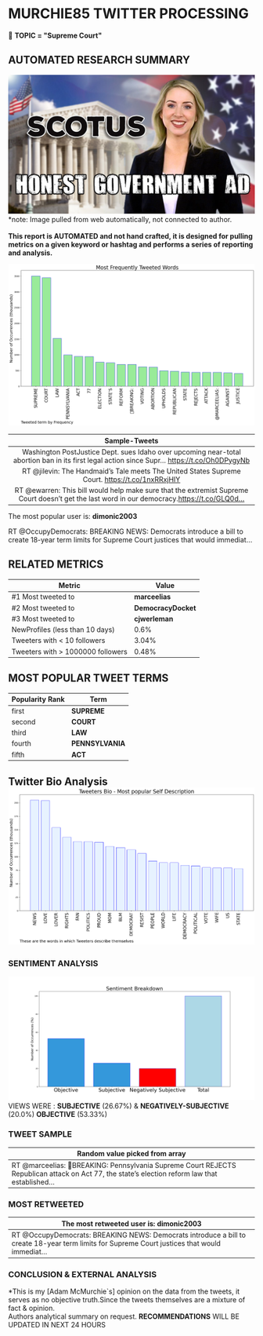 # MURCHIE85 TWITTER PROCESSING 
&#x1F34E; **TOPIC = "Supreme Court"**

## AUTOMATED RESEARCH SUMMARY

![image](assets/2022-08-02hashtagImage.png)*note: Image pulled from web automatically, not connected to author.
<br></br>
<b> This report is AUTOMATED and not hand crafted, it is designed for pulling metrics on a given keyword or hashtag and performs a series of reporting and analysis.</b>



![image](assets/2022-08-02TWEETS.png)



|                **Sample-Tweets**        |
| :-------------: |
| Washington PostJustice Dept. sues Idaho over upcoming near-total abortion ban in its first legal action since Supr… https://t.co/Oh0DPygyNb |
| RT @jilevin: The Handmaid’s Tale meets The United States Supreme Court. https://t.co/1nxRRxjHIY |
| RT @ewarren: This bill would help make sure that the extremist Supreme Court doesn’t get the last word in our democracy.https://t.co/GLQ0d… |

The most popular user is: **dimonic2003**
<div class="alert alert-block alert-danger"> RT @OccupyDemocrats: BREAKING NEWS: Democrats introduce a bill to create 18-year term limits for Supreme Court justices that would immediat…</div>

## RELATED METRICS<br>
| Metric | Value |
| ------------- | ------------- |
| #1 Most tweeted to  | **marceelias** |
| #2 Most tweeted to  | **DemocracyDocket** |
| #3 Most tweeted to  | **cjwerleman** |
| NewProfiles (less than 10 days) | 0.6%  |
| Tweeters with < 10 followers  | 3.04%|
| Tweeters with > 1000000 followers  | 0.48%  |



## MOST POPULAR TWEET TERMS 


| Popularity Rank  | Term |
| ------------- | ------------- |
| first  | **SUPREME**  |
| second  | **COURT**  |
| third  | **LAW** |
| fourth  | **PENNSYLVANIA**  |
| fifth  | **ACT**  |


## Twitter Bio Analysis![image](assets/2022-08-02BIO.png)
### SENTIMENT ANALYSIS
![image](assets/2022-08-02sentiment.png)
VIEWS WERE : **SUBJECTIVE**  (26.67%) & **NEGATIVELY-SUBJECTIVE** (20.0%) **OBJECTIVE** (53.33%)

### TWEET SAMPLE 
| Random value picked from array |
| ------------- |
|RT @marceelias: 🚨BREAKING: Pennsylvania Supreme Court REJECTS Republican attack on Act 77, the state’s election reform law that established… |

### MOST RETWEETED 

| The most retweeted user is: **dimonic2003**  |
| ------------- |
| RT @OccupyDemocrats: BREAKING NEWS: Democrats introduce a bill to create 18-year term limits for Supreme Court justices that would immediat… |

### CONCLUSION & EXTERNAL ANALYSIS

*This is my [Adam McMurchie`s] opinion on the data from the tweets, it serves as no objective truth.Since the tweets themselves are a mixture of fact & opinion.<br>
Authors analytical summary on request.
**RECOMMENDATIONS** WILL BE UPDATED IN NEXT  24 HOURS <br>